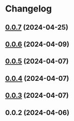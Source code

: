 # Changelog

## [0.0.7](https://github.com/oswaldohuillca/oswa.dev/compare/0.0.6...0.0.7) (2024-04-25)

## [0.0.6](https://github.com/oswaldohuillca/oswa.dev/compare/0.0.5...0.0.6) (2024-04-09)

## [0.0.5](https://github.com/oswaldohuillca/oswa.dev/compare/0.0.4...0.0.5) (2024-04-07)

## [0.0.4](https://github.com/oswaldohuillca/oswa.dev/compare/0.0.3...0.0.4) (2024-04-07)

## [0.0.3](https://github.com/oswaldohuillca/oswa.dev/compare/0.0.2...0.0.3) (2024-04-07)

## 0.0.2 (2024-04-06)
